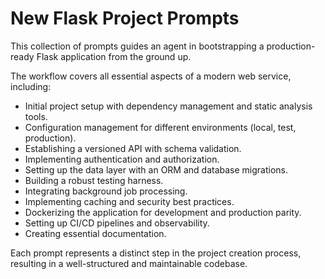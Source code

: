 # New Flask Project Prompts

This collection of prompts guides an agent in bootstrapping a production-ready Flask application from the ground up.

The workflow covers all essential aspects of a modern web service, including:
- Initial project setup with dependency management and static analysis tools.
- Configuration management for different environments (local, test, production).
- Establishing a versioned API with schema validation.
- Implementing authentication and authorization.
- Setting up the data layer with an ORM and database migrations.
- Building a robust testing harness.
- Integrating background job processing.
- Implementing caching and security best practices.
- Dockerizing the application for development and production parity.
- Setting up CI/CD pipelines and observability.
- Creating essential documentation.

Each prompt represents a distinct step in the project creation process, resulting in a well-structured and maintainable codebase.
